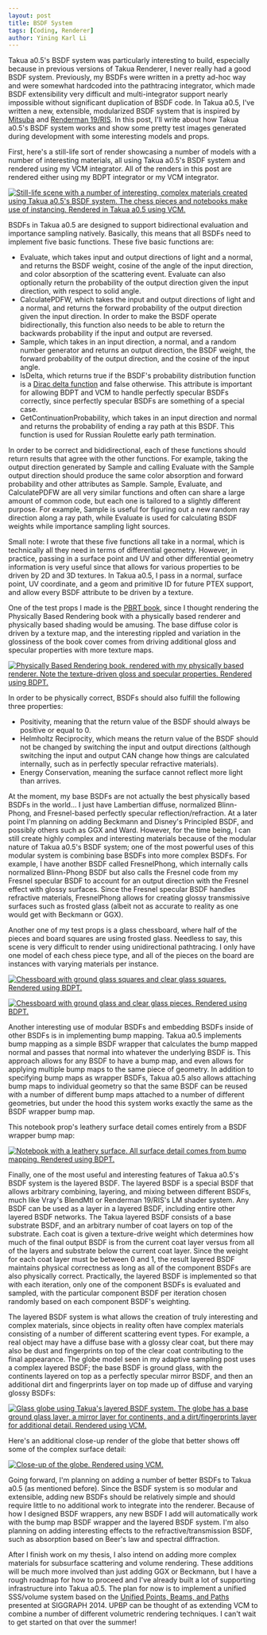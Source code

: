 ```yaml
---
layout: post
title: BSDF System
tags: [Coding, Renderer]
author: Yining Karl Li
---
```


Takua a0.5's BSDF system was particularly interesting to build, especially because in previous versions of Takua Renderer, I never really had a good BSDF system. Previously, my BSDFs were written in a pretty ad-hoc way and were somewhat hardcoded into the pathtracing integrator, which made BSDF extensibility very difficult and multi-integrator support nearly impossible without significant duplication of BSDF code. In Takua a0.5, I've written a new, extensible, modularized BSDF system that is inspired by [Mitsuba](mitsuba-renderer.org) and [Renderman 19/RIS](https://renderman.pixar.com/resources/current/RenderMan/bxdfRef.html). In this post, I'll write about how Takua a0.5's BSDF system works and show some pretty test images generated during development with some interesting models and props.

First, here's a still-life sort of render showcasing a number of models with a number of interesting materials, all using Takua a0.5's BSDF system and rendered using my VCM integrator. All of the renders in this post are rendered either using my BDPT integrator or my VCM integrator.

[![Still-life scene with a number of interesting, complex materials created using Takua a0.5's BSDF system. The chess pieces and notebooks make use of instancing. Rendered in Takua a0.5 using VCM.]({{site.url}}/content/images/2015/Mar/preview/still_life.jpg)]({{site.url}}/content/images/2015/Mar/still_life.png)

BSDFs in Takua a0.5 are designed to support bidirectional evaluation and importance sampling natively. Basically, this means that all BSDFs need to implement five basic functions. These five basic functions are:

* Evaluate, which takes input and output directions of light and a normal, and returns the BSDF weight, cosine of the angle of the input direction, and color absorption of the scattering event. Evaluate can also optionally return the probability of the output direction given the input direction, with respect to solid angle.
* CalculatePDFW, which takes the input and output directions of light and a normal, and returns the forward probability of the output direction given the input direction. In order to make the BSDF operate bidirectionally, this function also needs to be able to return the backwards probability if the input and output are reversed.
* Sample, which takes in an input direction, a normal, and a random number generator and returns an output direction, the BSDF weight, the forward probability of the output direction, and the cosine of the input angle.
* IsDelta, which returns true if the BSDF's probability distribution function is a [Dirac delta function](http://en.wikipedia.org/wiki/Dirac_delta_function) and false otherwise. This attribute is important for allowing BDPT and VCM to handle perfectly specular BSDFs correctly, since perfectly specular BSDFs are something of a special case.
* GetContinuationProbability, which takes in an input direction and normal and returns the probability of ending a ray path at this BSDF. This function is used for Russian Roulette early path termination.

In order to be correct and bididirectional, each of these functions should return results that agree with the other functions. For example, taking the output direction generated by Sample and calling Evaluate with the Sample output direction should produce the same color absorption and forward probability and other attributes as Sample. Sample, Evaluate, and CalculatePDFW are all very similar functions and often can share a large amount of common code, but each one is tailored to a slightly different purpose. For example, Sample is useful for figuring out a new random ray direction along a ray path, while Evaluate is used for calculating BSDF weights while importance sampling light sources.

Small note: I wrote that these five functions all take in a normal, which is technically all they need in terms of differential geometry. However, in practice, passing in a surface point and UV and other differential geometry information is very useful since that allows for various properties to be driven by 2D and 3D textures. In Takua a0.5, I pass in a normal, surface point, UV coordinate, and a geom and primitive ID for future PTEX support, and allow every BSDF attribute to be driven by a texture.

One of the test props I made is the [PBRT book](http://www.pbrt.org/), since I thought rendering the Physically Based Rendering book with a physically based renderer and physically based shading would be amusing. The base diffuse color is driven by a texture map, and the interesting rippled and variation in the glossiness of the book cover comes from driving additional gloss and specular properties with more texture maps.

[![Physically Based Rendering book, rendered with my physically based renderer. Note the texture-driven gloss and specular properties. Rendered using BDPT.]({{site.url}}/content/images/2015/Mar/preview/pbrt.jpg)]({{site.url}}/content/images/2015/Mar/pbrt.png)

In order to be physically correct, BSDFs should also fulfill the following three properties:

* Positivity, meaning that the return value of the BSDF should always be positive or equal to 0.
* Helmholtz Reciprocity, which means the return value of the BSDF should not be changed by switching the input and output directions (although switching the input and output CAN change how things are calculated internally, such as in perfectly specular refractive materials).
* Energy Conservation, meaning the surface cannot reflect more light than arrives.

At the moment, my base BSDFs are not actually the best physically based BSDFs in the world... I just have Lambertian diffuse, normalized Blinn-Phong, and Fresnel-based perfectly specular reflection/refraction. At a later point I'm planning on adding Beckmann and Disney's Principled BSDF, and possibly others such as GGX and Ward. However, for the time being, I can still create highly complex and interesting materials because of the modular nature of Takua a0.5's BSDF system; one of the most powerful uses of this modular system is combining base BSDFs into more complex BSDFs. For example, I have another BSDF called FresnelPhong, which internally calls normalized Blinn-Phong BSDF but also calls the Fresnel code from my Fresnel specular BSDF to account for an output direction with the Fresnel effect with glossy surfaces. Since the Fresnel specular BSDF handles refractive materials, FresnelPhong allows for creating glossy transmissive surfaces such as frosted glass (albeit not as accurate to reality as one would get with Beckmann or GGX).

Another one of my test props is a glass chessboard, where half of the pieces and board squares are using frosted glass. Needless to say, this scene is very difficult to render using unidirectional pathtracing. I only have one model of each chess piece type, and all of the pieces on the board are instances with varying materials per instance.

[![Chessboard with ground glass squares and clear glass squares. Rendered using BDPT.]({{site.url}}/content/images/2015/Mar/preview/chessboard_0.jpg)]({{site.url}}/content/images/2015/Mar/chessboard_0.png)

[![Chessboard with ground glass and clear glass pieces. Rendered using BDPT.]({{site.url}}/content/images/2015/Mar/preview/chessboard_1.jpg)]({{site.url}}/content/images/2015/Mar/chessboard_1.png)

Another interesting use of modular BSDFs and embedding BSDFs inside of other BSDFs is in implementing bump mapping. Takua a0.5 implements bump mapping as a simple BSDF wrapper that calculates the bump mapped normal and passes that normal into whatever the underlying BSDF is. This approach allows for any BSDF to have a bump map, and even allows for applying multiple bump maps to the same piece of geometry. In addition to specifying bump maps as wrapper BSDFs, Takua a0.5 also allows attaching bump maps to individual geometry so that the same BSDF can be reused with a number of different bump maps attached to a number of different geometries, but under the hood this system works exactly the same as the BSDF wrapper bump map.

This notebook prop's leathery surface detail comes entirely from a BSDF wrapper bump map:

[![Notebook with a leathery surface. All surface detail comes from bump mapping. Rendered using BDPT.]({{site.url}}/content/images/2015/Mar/preview/notebook.jpg)]({{site.url}}/content/images/2015/Mar/notebook.png)

Finally, one of the most useful and interesting features of Takua a0.5's BSDF system is the layered BSDF. The layered BSDF is a special BSDF that allows arbitrary combining, layering, and mixing between different BSDFs, much like Vray's BlendMtl or Renderman 19/RIS's LM shader system. Any BSDF can be used as a layer in a layered BSDF, including entire other layered BSDF networks. The Takua layered BSDF consists of a base substrate BSDF, and an arbitrary number of coat layers on top of the substrate. Each coat is given a texture-drive weight which determines how much of the final output BSDF is from the current coat layer versus from all of the layers and substrate below the current coat layer. Since the weight for each coat layer must be between 0 and 1, the result layered BSDF maintains physical correctness as long as all of the component BSDFs are also physically correct. Practically, the layered BSDF is implemented so that with each iteration, only one of the component BSDFs is evaluated and sampled, with the particular component BSDF per iteration chosen randomly based on each component BSDF's weighting.

The layered BSDF system is what allows the creation of truly interesting and complex materials, since objects in reality often have complex materials consisting of a number of different scattering event types. For example, a real object may have a diffuse base with a glossy clear coat, but there may also be dust and fingerprints on top of the clear coat contributing to the final appearance. The globe model seen in my adaptive sampling post uses a complex layered BSDF; the base BSDF is ground glass, with the continents layered on top as a perfectly specular mirror BSDF, and then an additional dirt and fingerprints layer on top made up of diffuse and varying glossy BSDFs:

[![Glass globe using Takua's layered BSDF system. The globe has a base ground glass layer, a mirror layer for continents, and a dirt/fingerprints layer for additional detail. Rendered using VCM.]({{site.url}}/content/images/2015/Mar/preview/globe_0.jpg)]({{site.url}}/content/images/2015/Mar/globe_0.png)

Here's an additional close-up render of the globe that better shows off some of the complex surface detail:

[![Close-up of the globe. Rendered using VCM.]({{site.url}}/content/images/2015/Mar/preview/globe_1.jpg)]({{site.url}}/content/images/2015/Mar/globe_1.png)

Going forward, I'm planning on adding a number of better BSDFs to Takua a0.5 (as mentioned before). Since the BSDF system is so modular and extensible, adding new BSDFs should be relatively simple and should require little to no additional work to integrate into the renderer. Because of how I designed BSDF wrappers, any new BSDF I add will automatically work with the bump map BSDF wrapper and the layered BSDF system. I'm also planning on adding interesting effects to the refractive/transmission BSDF, such as absorption based on Beer's law and spectral diffraction.

After I finish work on my thesis, I also intend on adding more complex materials for subsurface scattering and volume rendering. These additions will be much more involved than just adding GGX or Beckmann, but I have a rough roadmap for how to proceed and I've already built a lot of supporting infrastructure into Takua a0.5. The plan for now is to implement a unified SSS/volume system based on the [Unified Points, Beams, and Paths](http://www.cs.dartmouth.edu/~wjarosz/publications/krivanek14upbp.html) presented at SIGGRAPH 2014. UPBP can be thought of as extending VCM to combine a number of different volumetric rendering techniques. I can't wait to get started on that over the summer!

